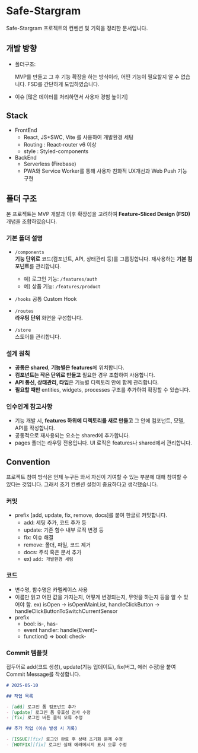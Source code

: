 # Safe-Stargram

Safe-Stargram 프로젝트의 컨벤션 및 기획을 정리한 문서입니다.

## 개발 방향

- 폴더구조:

  MVP를 만들고 그 후 기능 확장을 하는 방식이라, 어떤 기능이 필요할지 알 수 없습니다. FSD를 간단하게 도입하였습니다.

- 이슈 [많은 데이터를 처리하면서 사용자 경험 높이기]

## Stack

- FrontEnd
  - React, JS+SWC, Vite 를 사용하여 개발환경 세팅
  - Routing : React-router v6 이상
  - style : Styled-components
- BackEnd
  - Serverless (Firebase)
  - PWA와 Service Worker를 통해 사용자 친화적 UX개선과 Web Push 기능 구현

## 폴더 구조

본 프로젝트는 MVP 개발과 이후 확장성을 고려하여 **Feature-Sliced Design (FSD)** 개념을 조합하였습니다.

### 기본 폴더 설명

- `/components`  
  **기능 단위로** 코드(컴포넌트, API, 상태관리 등)를 그룹핑합니다. 재사용하는 **기본 컴포넌트**를 관리합니다.
  - 예) 로그인 기능: `/features/auth`
  - 예) 상품 기능: `/features/product`

- `/hooks`
  공통 Custom Hook

- `/routes`  
  **라우팅 단위** 화면을 구성합니다.  

- `/store`  
  스토어를 관리합니다.

### 설계 원칙

- **공통은 shared**, **기능별은 features**에 위치합니다.
- **컴포넌트는 작은 단위로 만들고** 필요한 경우 조합하여 사용합니다.
- **API 통신, 상태관리, 타입**은 기능별 디렉토리 안에 함께 관리합니다.
- **필요할 때만** entities, widgets, processes 구조를 추가하여 확장할 수 있습니다.

### 인수인계 참고사항

- 기능 개발 시, **features 하위에 디렉토리를 새로 만들고** 그 안에 컴포넌트, 모델, API를 작성합니다.
- 공통적으로 재사용되는 요소는 shared에 추가합니다.
- pages 폴더는 라우팅 전용입니다. UI 로직은 features나 shared에서 관리합니다.

## Convention

프로젝트 참여 방식은 언제 누구든 와서 자신이 기여할 수 있는 부분에 대해 참여할 수 있다는 것입니다. 그래서 초기 컨벤션 설정이 중요하다고 생각했습니다.

### 커밋

- prefix [add, update, fix, remove, docs]를 붙여 한글로 커밋합니다.
  - add: 세팅 추가, 코드 추가 등
  - update: 기존 함수 내부 로직 변경 등
  - fix: 이슈 해결
  - remove: 폴더, 파일, 코드 제거
  - docs: 주석 혹은 문서 추가
  - ex) `add: 개발환경 세팅`

### 코드

- 변수명, 함수명은 카멜케이스 사용
- 이름만 읽고 어떤 값을 가지는지, 어떻게 변경되는지, 무엇을 하는지 등을 알 수 있어야 함.
  ex) isOpen -> isOpenMainList, handleClickButton -> handleClickButtonToSwitchCurrentSensor
- prefix
  - bool: is-, has-
  - event handler: handle{Event}-
  - function() => bool: check-


### Commit 템플릿

접두어로 add(코드 생성), update(기능 업데이트), fix(버그, 에러 수정)을 붙여 Commit Message를 작성합니다. 

```md
# 2025-05-10

## 작업 목록

- [add] 로그인 폼 컴포넌트 추가
- [update] 로그인 폼 유효성 검사 수정
- [fix] 로그인 버튼 클릭 오류 수정

## 추가 작업 (이슈 발생 시 기록)

- [ISSUE][fix] 로그인 완료 후 상태 초기화 문제 수정
- [HOTFIX][fix] 로그인 실패 에러메시지 표시 오류 수정
```
